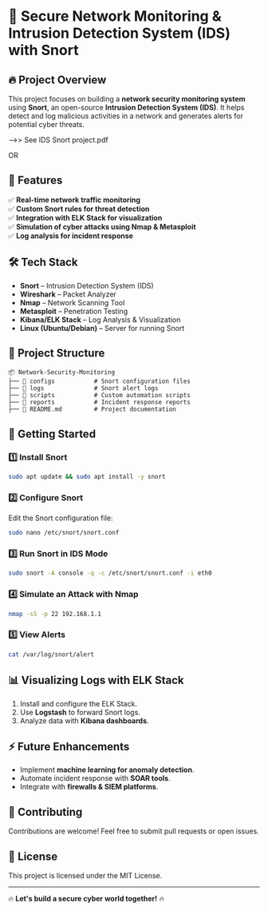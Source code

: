 # 🚀 Secure Network Monitoring & Intrusion Detection System (IDS) with Snort

## 🔥 Project Overview
This project focuses on building a **network security monitoring system** using **Snort**, an open-source **Intrusion Detection System (IDS)**. It helps detect and log malicious activities in a network and generates alerts for potential cyber threats.


-->> See IDS Snort project.pdf 

 OR

## 📌 Features
✅ **Real-time network traffic monitoring**  
✅ **Custom Snort rules for threat detection**  
✅ **Integration with ELK Stack for visualization**  
✅ **Simulation of cyber attacks using Nmap & Metasploit**  
✅ **Log analysis for incident response**  

## 🛠️ Tech Stack
- **Snort** – Intrusion Detection System (IDS)
- **Wireshark** – Packet Analyzer
- **Nmap** – Network Scanning Tool
- **Metasploit** – Penetration Testing
- **Kibana/ELK Stack** – Log Analysis & Visualization
- **Linux (Ubuntu/Debian)** – Server for running Snort

## 📂 Project Structure
```
📦 Network-Security-Monitoring
├── 📁 configs           # Snort configuration files
├── 📁 logs              # Snort alert logs
├── 📁 scripts           # Custom automation scripts
├── 📁 reports           # Incident response reports
├── 📄 README.md         # Project documentation
```

## 🎯 Getting Started
### 1️⃣ Install Snort
```bash
sudo apt update && sudo apt install -y snort
```

### 2️⃣ Configure Snort
Edit the Snort configuration file:
```bash
sudo nano /etc/snort/snort.conf
```

### 3️⃣ Run Snort in IDS Mode
```bash
sudo snort -A console -q -c /etc/snort/snort.conf -i eth0
```

### 4️⃣ Simulate an Attack with Nmap
```bash
nmap -sS -p 22 192.168.1.1
```

### 5️⃣ View Alerts
```bash
cat /var/log/snort/alert
```

## 📊 Visualizing Logs with ELK Stack
1. Install and configure the ELK Stack.
2. Use **Logstash** to forward Snort logs.
3. Analyze data with **Kibana dashboards**.

## ⚡ Future Enhancements
- Implement **machine learning for anomaly detection**.
- Automate incident response with **SOAR tools**.
- Integrate with **firewalls & SIEM platforms**.

## 🤝 Contributing
Contributions are welcome! Feel free to submit pull requests or open issues.

## 📜 License
This project is licensed under the MIT License.

---
🔥 **Let's build a secure cyber world together!** 🔥

